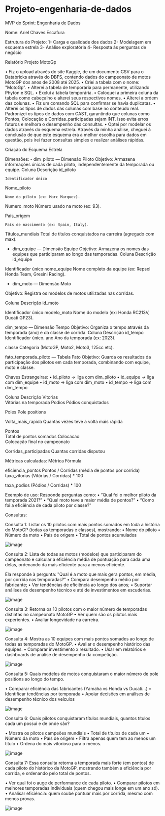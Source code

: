 ﻿# Projeto-engenharia-de-dados
MVP do Sprint: Engenharia de Dados

Nome: Ariel Chaves Escafura

Estrutura do Projeto:
1-	Carga e qualidade dos dados
2-	Modelagem em esquema estrela
3-	Análise exploratória
4-	Resposta às perguntas de negócio

Relatório Projeto MotoGp

•	Fiz o upload através do site Kaggle, de um documento CSV para o Databricks através do DBFS, contendo dados do campeonato de motos MotoGP dos anos de 2008 até 2025.
•	Criei a tabela com o nome: "MotoGp".
•	Alterei a tabela de temporária para permanente, utilizando Phyton e SQL.
•	Excluí a tabela temporária.
•	Coloquei a primeira coluna da tabela como cabeçalho e alterei seus respectivos nomes.
•	Alterei a ordem das colunas.
•	Fiz um comando SQL para confirmar se havia duplicatas.
•	Alterei os tipos de dados das colunas com base no conteúdo real. Padronizei os tipos de dados com CAST, garantindo que colunas como Pontos, Colocação e Corridas_participadas sejam INT.
Isso evita erros futuros e melhora o desempenho das consultas.
•	Optei por modelar os dados através do esquema estrela. Através da minha análise, cheguei à conclusão de que este esquema era a melhor escolha para dados em questão, pois irei fazer consultas simples e realizar análises rápidas. 

Criação do Esquema Estrela

Dimensões:
                - dim_piloto — Dimensão Piloto
Objetivo:
Armazena informações únicas de cada piloto, independentemente da temporada ou equipe.
Coluna	Descrição
id_piloto


	Identificador único


Nome_piloto

	Nome do piloto (ex: Marc Marquez).


Numero_moto	Número usado na moto (ex: 93).


Pais_origem

	País de nascimento (ex: Spain, Italy).


Titulos_mundiais	Total de títulos conquistados na carreira (agregado com max).


-  dim_equipe — Dimensão Equipe
 Objetivo:
Armazena os nomes das equipes que participaram ao longo das temporadas.
Coluna	Descrição
id_equipe

	
Identificador único
nome_equipe	Nome completo da equipe (ex: Repsol Honda Team, Gresini Racing).


- dim_moto — Dimensão Moto

Objetivo:
Registra os modelos de motos utilizadas nas corridas.


Coluna	Descrição
id_moto

	
Identificador único
modelo_moto	Nome do modelo (ex: Honda RC213V, Ducati GP23).

dim_tempo — Dimensão Tempo
 Objetivo:
Organiza o tempo através da temporada (ano) e da classe de corrida.
Coluna	Descrição
id_tempo	Identificador único.
ano	Ano da temporada (ex: 2023).


classe	Categoria (MotoGP, Moto2, Moto3, 125cc etc).


fato_temporada_piloto — Tabela Fato
Objetivo:
Guarda os resultados da participação dos pilotos em cada temporada, combinando com equipe, moto e classe.

Chaves Estrangeiras:
•	id_piloto → liga com dim_piloto
•	id_equipe → liga com dim_equipe
•	id_moto → liga com dim_moto
•	id_tempo → liga com dim_tempo

Coluna	Descrição
Vitorias	
Vitórias na temporada
Podios	Pódios conquistados

Poles	Pole positions


Volta_mais_rapida	Quantas vezes teve a volta mais rápida


Pontos	
Total de pontos somados
Colocacao	
Colocação final no campeonato

Corridas_participadas	Quantas corridas disputou

Métricas calculadas:
Métrica	Fórmula


eficiencia_pontos
Pontos / Corridas (média de pontos por corrida)
taxa_vitorias	(Vitórias / Corridas) * 100


taxa_podios	(Pódios / Corridas) * 100


Exemplo de uso: Responde perguntas como:
•	“Qual foi o melhor piloto da temporada 2021?”
•	“Qual moto teve a maior média de pontos?”
•	“Como foi a eficiência de cada piloto por classe?”

Consultas: 

Consulta 1: Listar os 10 pilotos com mais pontos somados em toda a história do MotoGP (todas as temporadas e classes), mostrando:
•	Nome do piloto
•	Número da moto
•	País de origem
•	Total de pontos acumulados

![image](https://github.com/user-attachments/assets/2d4e9448-cb60-45d1-8b57-5b71c256ec19)

 

Consulta 2: Lista de todas as motos (modelos) que participaram do campeonato e calcular a eficiência média de pontuação para cada uma delas, ordenando da mais eficiente para a menos eficiente.

Ela responde à pergunta:
"Qual é a moto que mais gera pontos, em média, por corrida nas temporadas?"
•	Compara desempenho médio por fabricante;
•	Ver tendências de eficiência ao longo dos anos;
•	Suportar análises de desempenho técnico e até de investimentos em escuderias.

 ![image](https://github.com/user-attachments/assets/e3ebf361-4533-4dcb-be6f-11568019c177)


Consulta 3: Retorna os 10 pilotos com o maior número de temporadas distintas no campeonato MotoGP
•	Ver quem são os pilotos mais experientes.
•	Avaliar longevidade na carreira.

![image](https://github.com/user-attachments/assets/88368094-fe51-41fe-9924-d57ac21579da)


 

Consulta 4: Mostra as 10 equipes com mais pontos somados ao longo de todas as temporadas do MotoGP.
•	Avaliar o desempenho histórico das equipes.
•	Comparar investimento x resultado.
•	Usar em relatórios e dashboards de análise de desempenho da competição.

![image](https://github.com/user-attachments/assets/50e6f8af-a1a9-4db4-9484-d37b42c9f6a1)

 

Consulta 5: Quais modelos de motos conquistaram o maior número de pole positions ao longo do tempo.

•	Comparar eficiência das fabricantes (Yamaha vs Honda vs Ducati…)
•	Identificar tendências por temporada 
•	Apoiar decisões em análises de desempenho técnico dos veículos

![image](https://github.com/user-attachments/assets/b74e9974-2528-4b96-a9ae-023443828316)

 

Consulta 6: Quais pilotos conquistaram títulos mundiais, quantos títulos cada um possui e de onde são?

•	Mostra os pilotos campeões mundiais
•	Total de títulos de cada um
•	Número da moto 
•	País de origem
•	Filtra apenas quem tem ao menos um título
•	Ordena do mais vitorioso para o menos.

![image](https://github.com/user-attachments/assets/1ecab629-7467-429e-8dfa-2f2f7970ef10)

 

Consulta 7: Essa consulta retorna a temporada mais forte (em pontos) de cada piloto do histórico da MotoGP, mostrando também a eficiência por corrida, e ordenando pelo total de pontos.


•	Ver qual foi o auge de performance de cada piloto.
•	Comparar pilotos em melhores temporadas individuais (quem chegou mais longe em um ano só).
•	Analisar eficiência: quem soube pontuar mais por corrida, mesmo com menos provas.

![image](https://github.com/user-attachments/assets/ba770d92-a0c3-45e7-bfea-2a3ac65c5b1e)

 

